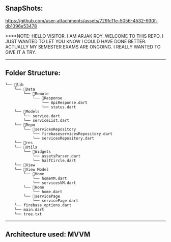 SnapShots:
---
https://github.com/user-attachments/assets/729fc11e-5056-4532-930f-db1096e53478

****NOTE: HELLO VISITOR. I AM ARJAK ROY. WELCOME TO THIS REPO. I JUST WANTED TO LET YOU KNOW I COULD HAVE DONE BETTER. ACTUALLY MY SEMESTER EXAMS ARE ONGOING. I REALLY WANTED TO GIVE IT A TRY.

---
Folder Structure:
---
```
└── 📁lib
    └── 📁Data
        └── 📁Remote
            └── 📁Response
                └── ApiResponse.dart
                └── status.dart
    └── 📁Models
        └── service.dart
        └── serviceList.dart
    └── 📁Repo
        └── 📁servicesRepository
            └── firebaseservicesRepository.dart
            └── servicesRepository.dart
    └── 📁res
    └── 📁Utils
        └── 📁Widgets
            └── assetsParser.dart
            └── halfCircle.dart
    └── 📁View
    └── 📁View Model
        └── 📁Home
            └── homeVM.dart
            └── servicesVM.dart
        └── 📁Home
            └── home.dart
        └── 📁servicePage
            └── servicePage.dart
    └── firebase_options.dart
    └── main.dart
    └── tree.txt
```
---
Architecture used: MVVM
---



